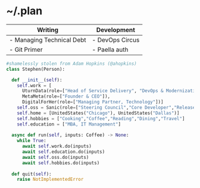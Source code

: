 ~/.plan
=======

| Writing                      | Development                 |
|------------------------------|-----------------------------|
|- Managing Technical Debt     |- DevOps Circus              |
|- Git Primer                  |- Paella auth                |

```py
#shamelessly stolen from Adam Hopkins (@ahopkins)
class Stephen(Person):

  def __init__(self):
    self.work = [
      UturnData(role=["Head of Service Delivery", "DevOps & Modernization Practice Lead"]),
      MetaMeta(role=["Founder & CEO"]),
      DigitalForHer(role=["Managing Partner, Technology"])]
    self.oss = Sanic(role=["Steering Council","Core Developer","Release Manager"])
    self.home = [UnitedStates("Chicago"), UnitedStates("Dallas")]
    self.hobbies = ["Cooking","Coffee","Reading","Dining","Travel"]
    self.education = ["MBA, IT Management"]
   
  async def run(self, inputs: Coffee) -> None:
    while True:
      await self.work.do(inputs)
      await self.education.do(inputs)
      await self.oss.do(inputs)
      await self.hobbies.do(inputs)
  
  def quit(self):
    raise NotImplementedError


```
